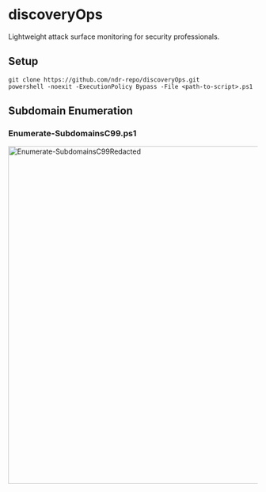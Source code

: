 # discoveryOps
Lightweight attack surface monitoring for security professionals. 
## Setup
```
git clone https://github.com/ndr-repo/discoveryOps.git
powershell -noexit -ExecutionPolicy Bypass -File <path-to-script>.ps1
```
## Subdomain Enumeration
### Enumerate-SubdomainsC99.ps1
<img width="682" alt="Enumerate-SubdomainsC99Redacted" src="https://github.com/user-attachments/assets/8540777e-7741-4f82-86fd-e373e9e972de" />
